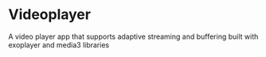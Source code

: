 # Videoplayer
A video player app that supports adaptive streaming and buffering built with exoplayer and media3 libraries
